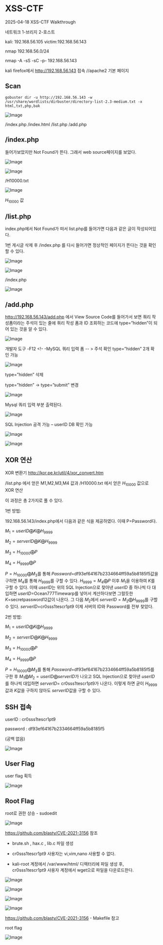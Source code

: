 # XSS-CTF
2025-04-18 XSS-CTF  Walkthrough

네트워크 1-브리지 2-호스트

kali: 192.168.56.105
victim:192.168.56.143

nmap 192.168.56.0/24

nmap -A -sS -sC -p- 192.168.56.143


kali firefox에서 http://192.168.56.143 접속	//apache2 기본 페이지


## Scan

```
gobuster dir -u http://192.168.56.143 -w /usr/share/wordlists/dirbuster/directory-list-2.3-medium.txt -x html,txt,php,bak
```
![Image](https://github.com/user-attachments/assets/bd1a298b-82bf-4f81-88a9-02edc6157fcf)

/index.php  /index.html  /list.php  /add.php


## /index.php

들어가보았지만 Not Found가 뜬다. 그래서 web source페이지를 보았다.

![Image](https://github.com/user-attachments/assets/aa4d56d4-28ef-4e82-9b66-baba5fad9edc)

![Image](https://github.com/user-attachments/assets/520576de-79c4-4553-8a39-dfd7805ed9fb)

/H10000.txt

![Image](https://github.com/user-attachments/assets/432de6fe-9e2c-43fd-85b5-cea0166608b3)

$H_{10000}$ 값


## /list.php

index.php에서 Not Found가 떠서 list.php를 들어가면 다음과 같은 글이 작성되어있다.

1번 게시글 삭제 후 /index.php 를 다시 들어가면 정상적인 페이지가 뜬다는 것을 확인할 수 있다.

![Image](https://github.com/user-attachments/assets/3662b62c-6cd9-4126-a512-355c599517ab)

![Image](https://github.com/user-attachments/assets/e761c310-7b48-4307-bef6-122f69671eff)

/index.php

![Image](https://github.com/user-attachments/assets/47239fa6-b91f-4f44-a8a0-5117113147f2)


## /add.php

http://192.168.56.143/add.php 에서 View Source Code를 들어가서 보면 쿼리 작성폼이라는 주석이 있는 줄에 쿼리 작성 폼과 ID 조회하는 코드에 type=”hidden”이 되어 있는 것을 알 수 있다.

![Image](https://github.com/user-attachments/assets/0a49c75c-76f1-428e-806e-f37223e4c611)

개발자 도구 -F12
<!- -MySQL 쿼리 입력 폼 -- > 주석 확인
type=”hidden” 2개 확인 가능

![Image](https://github.com/user-attachments/assets/e5ea83a6-c3fd-469f-bcb7-70803c2e2c4a)

type=”hidden” 삭제

type=”hidden” -> type=”submit” 변경

![Image](https://github.com/user-attachments/assets/5ef4b06f-da65-4cf9-b137-ae34d2fe3ee5)

Mysql 쿼리 입력 부분 출력된다.

![Image](https://github.com/user-attachments/assets/892fc8e3-3334-4420-b366-18da9c542498)

SQL Injection 공격 가능 – userID DB 확인 가능

![Image](https://github.com/user-attachments/assets/d5de20bf-3eb1-43bb-9e74-860b97a817c5)

![Image](https://github.com/user-attachments/assets/b771484d-4fb4-4428-99e6-3ff44d8853ad)


## XOR 연산

XOR 변환기 http://kor.pe.kr/util/4/xor_convert.htm

/list.php 에서 얻은 M1,M2,M3,M4 값과 /H10000.txt 에서 얻은 $H_{10000}$ 값으로 XOR 연산

이 과정은 총 2가지로 풀 수 있다.

1번 방법: 

192.168.56.143/index.php에서 다음과 같은 식을 제공하였다. 이때 P=Password다. 

$M_{1}=userID ⨁ K ⨁ H_{9999}$

$M_{2}=serverID ⨁ K ⨁ H_{9999}$

$M_{3}=H_{10000} ⨁ P$

$M_{4}=H_{9999} ⨁ P$

$P=H_{10000}⨁M_{3}$를 통해 $Password$=df93ef64167b2334664ff59a5b8185f5값을 구하면 $M_{4}$를 통해 $H_{9999}$를 구할 수 있다. $H_{9999}=M_{4}⨁P$ 이후 $M_{1}$을 이용하여 $K$를 구할 수 있다. 이때 $userID$는 위의 SQL Injection으로 찾아낸 $userID$ 중 하나씩 다 대입하면 $userID$=Ocean777Timewarp를 넣어서 계산하다보면 그럴듯한 $K$=secretpassword12값이 나온다. 그 다음 $M_{2}$에서 $serverID=M_{2}⨁H_{9999}$를 구할 수 있다. $serverID$=cr0sss1tescr1pt9 이제 서버의 ID와 Password를 전부 찾았다.

2번 방법: 

$M_{1}=userID ⨁ K ⨁ H_{9999}$

$M_{2}=serverID ⨁ K ⨁ H_{9999}$

$M_{3}=H_{10000} ⨁ P$

$M_{4}=H_{9999} ⨁ P$

$P=H_{10000}⨁M_{3}$를 통해 $Password$=df93ef64167b2334664ff59a5b8185f5를 구한 후 $M_{1}⨁M_{2}=userID⨁serverID$가 나오고 SQL Injection으로 찾아낸 $userID$를 하나씩 대입하면 $serverID$= cr0sss1tescr1pt9가 나온다. 이렇게 하면 굳이 $H_{9999}$값과 $K$값을 구하지 않아도 $serverID$값을 구할 수 있다.


## SSH 접속

userID :
cr0sss1tescr1pt9

password :
df93ef64167b2334664ff59a5b8185f5

(공백 없음)

![Image](https://github.com/user-attachments/assets/93817ac5-e880-4dd2-bf48-1dcaf8cbc4ac)


## User Flag
user flag 획득

![Image](https://github.com/user-attachments/assets/67b27143-5b03-4bef-ae07-28b84f7f9b08)


## Root Flag

root로 권한 상승 - sudoedit

![Image](https://github.com/user-attachments/assets/860113b8-fe28-4892-b37d-67c51934209d)

https://github.com/blasty/CVE-2021-3156  참조

- brute.sh , hax.c , lib.c 파일 생성

- cr0sss1tescr1pt9 사용자는 vi,vim,nano 사용할 수 없다.

- kali-root 계정에서 /var/www/html/ 디렉터리에 파일 생성 후, cr0sss1tescr1pt9 사용자 계정에서 wget으로 파일을 다운로드한다.

![Image](https://github.com/user-attachments/assets/55b9071e-acd5-4125-a93a-0b9bf4691f41)

![Image](https://github.com/user-attachments/assets/efbcb372-cd7d-44e4-a68f-a7b37b068949)

![Image](https://github.com/user-attachments/assets/a66c7d11-fd0d-44d6-928b-d18b5c20d8f6)

![Image](https://github.com/user-attachments/assets/1e57f253-9b9a-4791-a059-c80f5fb96e8a)


https://github.com/blasty/CVE-2021-3156 - Makefile 참고

root flag

![Image](https://github.com/user-attachments/assets/10a28bff-12d4-4aed-808a-d153e2604233)


